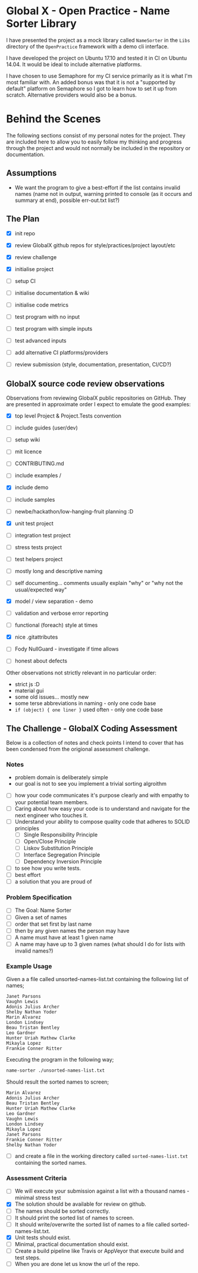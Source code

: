 

# Global X - Open Practice - Name Sorter Library

I have presented the project as a mock library called ```NameSorter``` in the ```Libs``` directory of the ```OpenPractice``` framework with a demo cli interface.

I have developed the project on Ubuntu 17.10 and tested it in CI on Ubuntu 14.04. It would be ideal to include alternative platforms.

I have chosen to use Semaphore for my CI service primarily as it is what I'm most familiar with. An added bonus was that it is not a "supported by default" platform on Semaphore so I got to learn how to set it up from scratch. Alternative providers would also be a bonus.

# Behind the Scenes

The following sections consist of my personal notes for the project. They are included here to allow you to  easily follow my thinking and progress through the project and would not normally be included in the repository or documentation.

## Assumptions

- We want the program to give a best-effort if the list contains invalid names (name not in output, warning printed to console (as it occurs and summary at end), possible err-out.txt list?)


## The Plan

- [x] init repo
- [x] review GlobalX github repos for style/practices/project layout/etc
- [x] review challenge
- [x] initialise project
- [ ] setup CI
- [ ] initialise documentation & wiki
- [ ] initialise code metrics
- [ ] test program with no input
- [ ] test program with simple inputs
- [ ] test advanced inputs
- [ ] add alternative CI platforms/providers
- [ ] review submission (style, documentation, presentation, CI/CD?)



## GlobalX source code review observations

Observations from reviewing GlobalX public repositories on GitHub. They are presented in approximate order I expect to emulate the good examples:

- [x] top level Project & Project.Tests convention
- [ ] include guides (user/dev)
- [ ] setup wiki
- [ ] mit licence
- [ ] CONTRIBUTING.md
- [ ] include examples /
- [x] include demo
- [ ] include samples
- [ ] newbe/hackathon/low-hanging-fruit planning :D
- [x] unit test project
- [ ] integration test project
- [ ] stress tests project
- [ ] test helpers project

- [ ] mostly long and descriptive naming
- [ ] self documenting... comments usually explain "why" or "why not the usual/expected way"
- [x] model / view separation - demo
- [ ] validation and verbose error reporting
- [ ] functional (foreach) style at times
- [x] nice .gitattributes
- [ ] Fody NullGuard - investigate if time allows
- [ ] honest about defects

Other observations not strictly relevant in no particular order:

- strict js :D
- material gui
- some old issues... mostly new
- some terse abbreviations in naming - only one code base
- ```if (object) { one liner }``` used often - only one code base

## The Challenge - GlobalX Coding Assessment

Below is a collection of notes and check points I intend to cover that has been condensed from the origional assessment challenge.

### Notes

- problem domain is deliberately simple
- our goal is not to see you implement a trivial sorting algroithm
- [ ] how your code communicates it's purpose clearly and with empathy to your potential team members.
- [ ] Caring about how easy your code is to understand and navigate for the next engineer who touches it.
- [ ] Understand your ability to compose quality code that adheres to SOLID principles
  - [ ] Single Responsibility Principle
  - [ ] Open/Close Principle
  - [ ] Liskov Substitution Principle
  - [ ] Interface Segregation Principle
  - [ ] Dependency Inversion Principle
- [ ] to see how you write tests.
- [ ] best effort
- [ ] a solution that you are proud of

### Problem Specification

- [ ] The Goal: Name Sorter
- [ ] Given a set of names
- [ ] order that set first by last name
- [ ] then by any given names the person may have
- [ ] A name must have at least 1 given name
- [ ] A name may have up to 3 given names (what should I do for lists with invalid names?)

### Example Usage

Given a a file called unsorted-names-list.txt containing the following list of names;

```fundamental
Janet Parsons
Vaughn Lewis
Adonis Julius Archer
Shelby Nathan Yoder
Marin Alvarez
London Lindsey
Beau Tristan Bentley
Leo Gardner
Hunter Uriah Mathew Clarke
Mikayla Lopez
Frankie Conner Ritter
```

Executing the program in the following way;

```sh
name-sorter ./unsorted-names-list.txt
```

Should result the sorted names to screen;

```fundamental
Marin Alvarez
Adonis Julius Archer
Beau Tristan Bentley
Hunter Uriah Mathew Clarke
Leo Gardner
Vaughn Lewis
London Lindsey
Mikayla Lopez
Janet Parsons
Frankie Conner Ritter
Shelby Nathan Yoder
```

- [ ] and create a file in the working directory called ```sorted-names-list.txt``` containing the sorted names.

### Assessment Criteria

- [ ] We will execute your submission against a list with a thousand names - minimal stress test
- [x] The solution should be available for review on github.
- [ ] The names should be sorted correctly.
- [ ] It should print the sorted list of names to screen.
- [ ] It should write/overwrite the sorted list of names to a file called sorted-names-list.txt.
- [x] Unit tests should exist.
- [ ] Minimal, practical documentation should exist.
- [ ] Create a build pipeline like Travis or AppVeyor that execute build and test steps.
- [ ] When you are done let us know the url of the repo.
